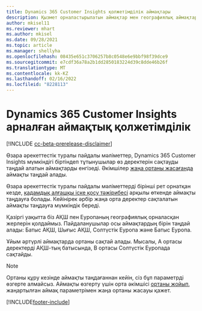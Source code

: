 ```yaml
---
title: Dynamics 365 Customer Insights қолжетімділік аймақтары
description: Қызмет орналастырылатын аймақтар мен географиялық аймақтар туралы қосымша ақпарат.
author: mkisel11
ms.reviewer: mhart
ms.author: mkisel
ms.date: 09/28/2021
ms.topic: article
ms.manager: shellyha
ms.openlocfilehash: 08435e651c3706257b8c0548e6e9bbf98f39dce9
ms.sourcegitcommit: e7cdf36a78a2b1dd2850183224d39c8dde46b26f
ms.translationtype: MT
ms.contentlocale: kk-KZ
ms.lasthandoff: 02/16/2022
ms.locfileid: "8228113"
---
```

# <a name="regional-availability-for-dynamics-365-customer-insights"></a>Dynamics 365 Customer Insights арналған аймақтық қолжетімділік

[!INCLUDE [cc-beta-prerelease-disclaimer](includes/cc-beta-prerelease-disclaimer.md)]

Өзара әрекеттестік туралы пайдалы мәліметтер, Dynamics 365 Customer Insights мүмкіндігі біртіндеп тұтынушылар өз деректерін сақтауды таңдай алатын аймақтарды енгізеді. Әкімшілер [жаңа ортаны жасағанда](create-new-environment.md) аймақты таңдай алады. 

Өзара әрекеттестік туралы пайдалы мәліметтерді бірінші рет орнатқан кезде, [қадамдық алғашқы іске қосу тәжірибесі](quickstart.md) арқылы өткенде аймақты таңдауға болады. Кейінірек әрбір жаңа орта деректер сақталатын аймақты таңдауға мүмкіндік береді.

Қазіргі уақытта біз АҚШ пен Еуропаның географиялық орналасқан жерлерін қолдаймыз. Пайдаланушылар осы аймақтардың бірін таңдай алады: Батыс АҚШ, Шығыс АҚШ, Солтүстік Еуропа және Батыс Еуропа.

Ұйым әртүрлі аймақтарда ортаны сақтай алады. Мысалы, А ортасы деректерді АҚШ-тың батысында, В ортасы Солтүстік Еуропада сақтайды.

> [!NOTE]
> Ортаны құру кезінде аймақты таңдағаннан кейін, сіз бұл параметрді өзгерте алмайсыз. Аймақты өзгерту үшін орта әкімшісі [ортаны жойып](manage-environments-workspaces.md#delete-an-environment), жаңартылған аймақ параметрімен жаңа ортаны жасауы қажет.


[!INCLUDE[footer-include](../includes/footer-banner.md)]
